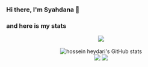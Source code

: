 ### Hi there, I'm Syahdana 👋

### and here is my stats
<p align="center"><img src="https://www.codewars.com/users/syahdanaaa/badges/large"/><br /><br />
  <img src="https://github-readme-stats.vercel.app/api?username=syahdanaaa&show_icons=true&include_all_commits=true&theme=monokai" alt="hossein heydari's GitHub stats" /><br />
  <img src="https://github-readme-streak-stats.herokuapp.com/?user=syahdanaaa&theme=monokai"/>
  <img src="https://github-readme-stats.vercel.app/api/top-langs/?username=syahdanaaa&layout=compact&theme=monokai&langs_count=12"/><br />
</p>

<!--
**SatriaAPN/SatriaAPN** is a ✨ _special_ ✨ repository because its `README.md` (this file) appears on your GitHub profile.

Here are some ideas to get you started:

- 🔭 I’m currently working on ...
- 🌱 I’m currently learning ...
- 👯 I’m looking to collaborate on ...
- 🤔 I’m looking for help with ...
- 💬 Ask me about ...
- 📫 How to reach me: ...
- 😄 Pronouns: ...
- ⚡ Fun fact: ...
-->
